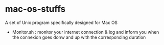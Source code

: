 # mac-os-stuffs
A set of Unix program specifically designed for Mac OS

- Monitor.sh : monitor your internet connection & log and inform you when the connexion goes donw and up with the corresponding duration
